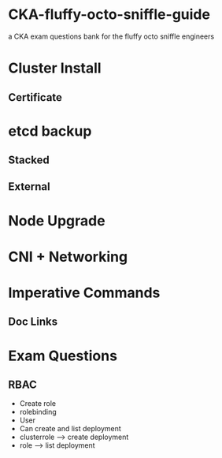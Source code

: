 # CKA-fluffy-octo-sniffle-guide
a CKA exam questions bank for the fluffy octo sniffle engineers


# Cluster Install
  ## Certificate 

# etcd backup 
  ## Stacked
  ## External

# Node Upgrade

# CNI + Networking

# Imperative Commands 
  ## Doc Links

# Exam Questions

  ## RBAC
   - Create role
   - rolebinding
   - User
   - Can create and list deployment
   - clusterrole --> create deployment
   - role --> list deployment 

  ## 
    

